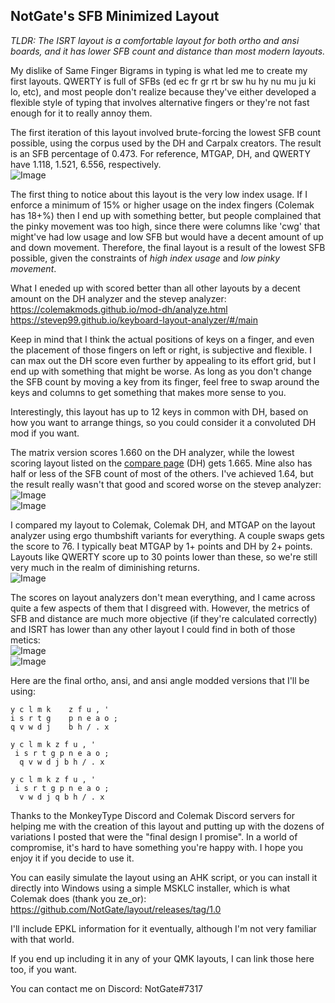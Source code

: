 ## NotGate's SFB Minimized Layout
*TLDR: The ISRT layout is a comfortable layout for both ortho and ansi boards, and it has lower SFB count and distance than most modern layouts.*

My dislike of Same Finger Bigrams in typing is what led me to create my first layouts. QWERTY is full of SFBs (ed ec fr gr rt br sw hu hy nu mu ju ki lo, etc), and most people don't realize because they've either developed a flexible style of typing that involves alternative fingers or they're not fast enough for it to really annoy them. 

The first iteration of this layout involved brute-forcing the lowest SFB count possible, using the corpus used by the DH and Carpalx creators. The result is an SFB percentage of 0.473. For reference, MTGAP, DH, and QWERTY have 1.118, 1.521, 6.556, respectively.  
![Image](https://media.discordapp.net/attachments/548799170765389834/802674935268638776/unknown.png?width=492&height=675)

The first thing to notice about this layout is the very low index usage. If I enforce a minimum of 15% or higher usage on the index fingers (Colemak has 18+%) then I end up with something better, but people complained that the pinky movement was too high, since there were columns like 'cwg' that might've had low usage and low SFB but would have a decent amount of up and down movement. Therefore, the final layout is a result of the lowest SFB possible, given the constraints of *high index usage* and *low pinky movement*. 

What I eneded up with scored better than all other layouts by a decent amount on the DH analyzer and the stevep analyzer:  
<https://colemakmods.github.io/mod-dh/analyze.html>  
<https://stevep99.github.io/keyboard-layout-analyzer/#/main>  

Keep in mind that I think the actual positions of keys on a finger, and even the placement of those fingers on left or right, is subjective and flexible. I can max out the DH score even further by appealing to its effort grid, but I end up with something that might be worse. As long as you don't change the SFB count by moving a key from its finger, feel free to swap around the keys and columns to get something that makes more sense to you.   

Interestingly, this layout has up to 12 keys in common with DH, based on how you want to arrange things, so you could consider it a convoluted DH mod if you want.   

The matrix version scores 1.660 on the DH analyzer, while the lowest scoring layout listed on the [compare page](https://colemakmods.github.io/mod-dh/compare.html) (DH) gets 1.665. Mine also has half or less of the SFB count of most of the others. I've achieved 1.64, but the result really wasn't that good and scored worse on the stevep analyzer:  
![Image](https://i.imgur.com/juz9GsB.png)  
![Image](https://i.imgur.com/A09WSY5.png)  

I compared my layout to Colemak, Colemak DH, and MTGAP on the layout analyzer using ergo thumbshift variants for everything. A couple swaps gets the score to 76. I typically beat MTGAP by 1+ points and DH by 2+ points. Layouts like QWERTY score up to 30 points lower than these, so we're still very much in the realm of diminishing returns.  
![Image](https://i.imgur.com/dPZIob0.png)  

The scores on layout analyzers don't mean everything, and I came across quite a few aspects of them that I disgreed with. However, the metrics of SFB and distance are much more objective (if they're calculated correctly) and ISRT has lower than any other layout I could find in both of those metics:  
![Image](https://i.imgur.com/HQkDF6B.png)  
![Image](https://i.imgur.com/4Syztbn.png)  

Here are the final ortho, ansi, and ansi angle modded versions that I'll be using:
```
y c l m k    z f u , '
i s r t g    p n e a o ;
q v w d j    b h / . x

y c l m k z f u , '
 i s r t g p n e a o ;
  q v w d j b h / . x

y c l m k z f u , '
 i s r t g p n e a o ;
  v w d j q b h / . x
```

Thanks to the MonkeyType Discord and Colemak Discord servers for helping me with the creation of this layout and putting up with the dozens of variations I posted that were the "final design I promise". In a world of compromise, it's hard to have something you're happy with. I hope you enjoy it if you decide to use it. 

You can easily simulate the layout using an AHK script, or you can install it directly into Windows using a simple MSKLC installer, which is what Colemak does (thank you ze_or):  
<https://github.com/NotGate/layout/releases/tag/1.0>  

I'll include EPKL information for it eventually, although I'm not very familiar with that world. 

If you end up including it in any of your QMK layouts, I can link those here too, if you want. 

You can contact me on Discord: NotGate#7317
